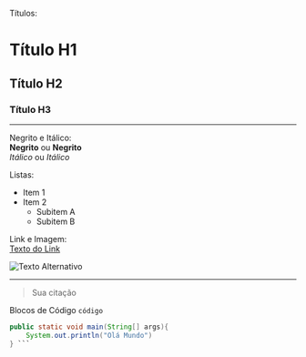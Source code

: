 Títulos:
# Título H1
## Título H2
### Título H3

<hr>

Negrito e Itálico: <br>
**Negrito** ou __Negrito__ <br>
*Itálico* ou _Itálico_

Listas:
- Item 1
- Item 2
  - Subitem A
  - Subitem B

Link e Imagem: <br>
[Texto do Link](https://github.com/Sandrolaxx/poo-terceiro-periodo-turma-a)

![Texto Alternativo](https://img.freepik.com/fotos-gratis/uma-pintura-de-um-lago-de-montanha-com-uma-montanha-ao-fundo_188544-9126.jpg)

---

> Sua citação

Blocos de Código
```código```

```java
public static void main(String[] args){
    System.out.println("Olá Mundo")
} ```
